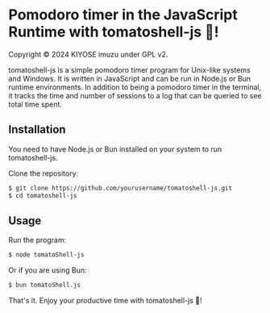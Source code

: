 # Pomodoro timer in the JavaScript Runtime with tomatoshell-js 🍅!

Copyright © 2024 KIYOSE imuzu under GPL v2.

tomatoshell-js is a simple pomodoro timer program for Unix-like systems and Windows. It is written in JavaScript and can be run in Node.js or Bun runtime environments. In addition to being a pomodoro timer in the terminal, it tracks the time and number of sessions to a log that can be queried to see total time spent.

## Installation

You need to have Node.js or Bun installed on your system to run tomatoshell-js.

Clone the repository:

```bash
$ git clone https://github.com/yourusername/tomatoshell-js.git
$ cd tomatoshell-js
```

## Usage

Run the program:

```bash
$ node tomatoShell-js
```

Or if you are using Bun:

```bash
$ bun tomatoShell.js
```

That's it. Enjoy your productive time with tomatoshell-js 🍅!